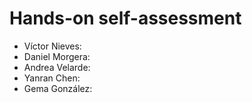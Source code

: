 # Hands-on self-assessment
- Víctor Nieves:
- Daniel Morgera:
- Andrea Velarde:
- Yanran Chen:
- Gema González:
